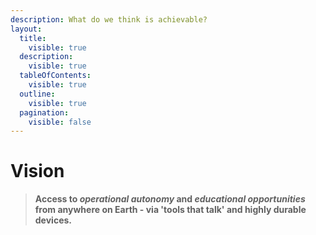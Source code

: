 ```yaml
---
description: What do we think is achievable?
layout:
  title:
    visible: true
  description:
    visible: true
  tableOfContents:
    visible: true
  outline:
    visible: true
  pagination:
    visible: false
---
```


# Vision

> **Access to **_**operational autonomy**_** and **_**educational opportunities**_** from anywhere on Earth - via 'tools that talk' and highly durable devices.**

